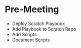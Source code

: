 # Pre-Meeting
- Deploy Scratch Playbook
- Add Playbook to Scratch Repo
- Add Scripts
- Document Scripts
